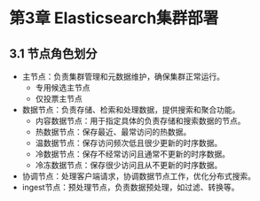 # 第3章 Elasticsearch集群部署

## 3.1 节点角色划分

- 主节点：负责集群管理和元数据维护，确保集群正常运行。
    - 专用候选主节点
    - 仅投票主节点
- 数据节点：负责存储、检索和处理数据，提供搜索和聚合功能。
    - 内容数据节点：用于指定具体的负责存储和搜索数据的节点。
    - 热数据节点：保存最近、最常访问的热数据。
    - 温数据节点：保存访问频次低且很少更新的时序数据。
    - 冷数据节点：保存不经常访问且通常不更新的时序数据。
    - 冷冻数据节点：保存很少访问且从不更新的时序数据。
- 协调节点：处理客户端请求，协调数据节点工作，优化分布式搜索。
- ingest节点：预处理节点，负责数据预处理，如过滤、转换等。